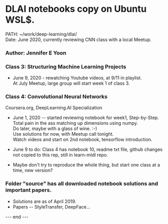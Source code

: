 # DLAI notebooks copy on Ubuntu WSL$.  
PATH: ~/work/deep-learning/dlai/  
Date: June 2020, currently reviewing CNN class with a local Meetup.  

### Author: Jennifer E Yoon  

### Class 3: Structuring Machine Learning Projects  
  * June 9, 2020 - rewatching Youtube videos, at 9/11 in playlist.  
    At July Meetup, large group will start week 1 of class 3.  

### Class 4: Convolutional Neural Networks 
Coursera.org, DeepLearning.AI Specialization  

  * June 1, 2020 -- started reviewing notebook for week1, Step-by-Step.  
    Total pain in the ass matching up dimensions using numpy.   
    Do later, maybe with a glass of wine. :-)  
    Use solutions for now, with Meetup call tonight.  
    Watch videos and start on 2nd notebook, tensorflow introduction.  
    
  * June 9 to do: Class 4 has notebook 10, readme txt file, github changes not copied to this rep, still in learn-mldl repo.  
  * Maybe don't try to reproduce the whole thing, but start one class at a time, new version?  

### Folder "source" has all downloaded notebook solutions and important papers.  
  * Solutions are as of April 2019. 
  * Papers -- StyleTransfer, DeepFace...  
    
--- end ---  

    
    
    
